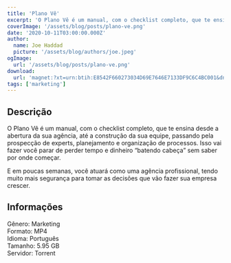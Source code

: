 ```yaml
---
title: 'Plano Vê'
excerpt: 'O Plano Vê é um manual, com o checklist completo, que te ensina desde a abertura da sua agência, até a construção da sua equipe, passando pela prospecção de experts, planejamento e organização de processos. Isso vai fazer você parar de perder tempo e dinheiro “batendo cabeça” sem saber por'
coverImage: '/assets/blog/posts/plano-ve.png'
date: '2020-10-11T03:00:00.000Z'
author:
  name: Joe Haddad
  picture: '/assets/blog/authors/joe.jpeg'
ogImage:
  url: '/assets/blog/posts/plano-ve.png'
download:
  url: 'magnet:?xt=urn:btih:E8542F660273034D69E7646E7133DF9C6C4BC001&dn=Plano%20V%c3%aa%20-%20Ag%c3%aancia%20V%c3%aa&tr=udp%3a%2f%2ftracker.openbittorrent.com%3a1337%2fannounce&tr=udp%3a%2f%2ftracker.opentrackr.org%3a1337%2fannounce'
tags: ['marketing']
---
```

<h2>Descrição</h2>
<p></p><p>O Plano Vê é um manual, com o checklist completo, que te ensina desde a abertura da sua agência, até a construção da sua equipe, passando pela prospecção de experts, planejamento e organização de processos. Isso vai fazer você parar de perder tempo e dinheiro “batendo cabeça” sem saber por onde começar. </p><p>E em poucas semanas, você atuará como uma agência profissional, tendo muito mais segurança para tomar as decisões que vão fazer sua empresa crescer.</p><h2>Informações</h2><p>Gênero: Marketing<br/>Formato: MP4<br/>Idioma: Português<br/>Tamanho: 5.95 GB<br/>Servidor: Torrent</p>